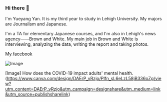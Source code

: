 ### Hi there 👋

I'm Yueyang Yan. It is my third year to study in Lehigh University. My majors are Journalism and Japanese. 

I'm a TA for elementary Japanese courses, and I'm also in Lehigh's news agency——Brown and White. My main job in Brown and White is interviewing, analyzing the data, writing the report and taking photos. 

[My facebook](https://www.facebook.com/yueyang.yan.50)

![Image](https://www.google.com/search?q=lehigh+valley&tbm=isch&ved=2ahUKEwiG297Z_oPzAhW2nnIEHf2wDXsQ2-cCegQIABAA&oq=lehigh+valley&gs_lcp=CgNpbWcQAzIECAAQQzIFCAAQgAQyBQgAEIAEMgUIABCABDIFCAAQgAQyBQgAEIAEMgUIABCABDIFCAAQgAQyBQgAEIAEMgUIABCABDoGCAAQBRAeOgQIABAYOgYIABAIEB5Q_A5YzBdg4R5oAHAAeACAAUmIAd4CkgEBNZgBAKABAaoBC2d3cy13aXotaW1nwAEB&sclient=img&ei=-XpDYcb6Nra9ytMP_eG22Ac&bih=722&biw=1536#imgrc=6LZIUoOxUPhyrM)

[Image] How does the COVID-19 impact adults' mental health.(https://www.canva.com/design/DAErP_vRzjo/Plfn_sL6eLzL58jB336oZg/view?utm_content=DAErP_vRzjo&utm_campaign=designshare&utm_medium=link&utm_source=publishsharelink)
